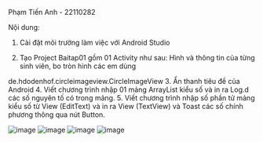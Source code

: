 Phạm Tiến Anh - 22110282

Nội dung:

1. Cài đặt môi trường làm việc với Android Studio

2. Tạo Project Baitap01 gồm 01 Activity như sau: Hình và thông tin của từng sinh viên, bo tròn hình các em dùng 

de.hdodenhof.circleimageview.CircleImageView
3. Ẩn thanh tiêu đề của Android
4. Viết chương trình nhập 01 mảng ArrayList kiểu số và in ra Log.d các số nguyên tố có trong mảng.
5. Viết chương trình nhập số phần tử mảng kiểu số từ View (EditText) và in ra View (TextView) và Toast các số chính phương thông qua nút Button.

![image](https://github.com/user-attachments/assets/48728679-d11a-4b19-9084-0896fea48a3b)
![image](https://github.com/user-attachments/assets/0a940f9b-88b1-4116-b37d-228fc1a51e78)
![image](https://github.com/user-attachments/assets/13eb86e0-1205-4a93-a3cd-86ae9c1b43ba)
![image](https://github.com/user-attachments/assets/2842eff4-1877-4187-ba2f-81bdf1da68cd)
